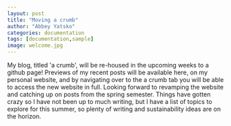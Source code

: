 ```yaml
---
layout: post
title: "Moving a crumb"
author: "Abbey Yatsko"
categories: documentation
tags: [documentation,sample]
image: welcome.jpg
---
```


My blog, titled 'a crumb', will be re-housed in the upcoming weeks to a github page! Previews of my recent posts will be available here, on my personal website, and by navigating over to the a crumb tab you will be able to access the new website in full. Looking forward to revamping the website and catching up on posts from the spring semester. Things have gotten crazy so I have not been up to much writing, but I have a list of topics to explore for this summer, so plenty of writing and sustainability ideas are on the horizon. 
